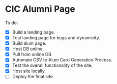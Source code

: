 # CIC Alumni Page
To do:    
- [x] Build a landing page.    
- [x] Test landing page for bugs and dynamicity.    
- [x] Build alum page.    
- [x] Host DB online.     
- [x] Pull from online DB.    
- [x] Automate CSV to Alum Card Generation Process.    
- [x] Test the overall functionality of the site.
- [x] Host site locally.    
- [ ] Deploy the final site.    
